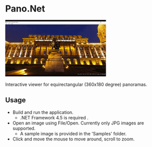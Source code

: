 # Pano.Net

![Main window](Samples/sample.gif)

Interactive viewer for equirectangular (360x180 degree) panoramas.

## Usage

* Build and run the application.
  * .NET Framework 4.5 is required .
* Open an image using File/Open. Currently only JPG images are supported.
  * A sample image is provided in the 'Samples' folder. 
* Click and move the mouse to move around, scroll to zoom.
